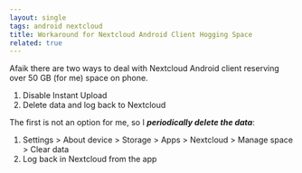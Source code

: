 ```yaml
---
layout: single
tags: android nextcloud
title: Workaround for Nextcloud Android Client Hogging Space
related: true
---
```


Afaik there are two ways to deal with Nextcloud Android client reserving over 50 GB (for me) space on phone.

1. Disable Instant Upload
2. Delete data and log back to Nextcloud

The first is not an option for me, so I **_periodically delete the data_**:

1. Settings > About device > Storage > Apps > Nextcloud > Manage space > Clear data
2. Log back in Nextcloud from the app
